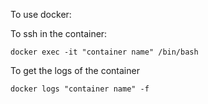 To use docker:

To ssh in the container:

```docker exec -it "container name" /bin/bash```

To get the logs of the container

```docker logs "container name" -f ```


